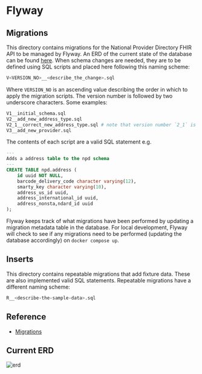 # Flyway

## Migrations

This directory contains migrations for the National Provider Directory FHIR API to be managed by Flyway. An ERD of the current state of the database can be found [here](https://lucid.app/lucidchart/5dee1836-3504-4a2a-b451-a5a70a124ef0/edit?beaconFlowId=F150B15AB3ECFD81&invitationId=inv_f541bf50-8a81-4c11-8532-39bd634fd2bb&page=0_0#).
When schema changes are needed, they are to be defined using SQL scripts and placed here following this naming scheme:

```bash
V<VERSION_NO>__<describe_the_change>.sql
```

Where `VERSION_NO` is an ascending value describing the order in which to apply the migration scripts. The version number
is followed by two underscore characters. Some examples:

```bash
V1__initial_schema.sql
V2__add_new_address_type.sql
V2_1__correct_new_address_type.sql # note that version number `2_1` is OK!
V3__add_new_provider.sql
```

The contents of each script are a valid SQL statement e.g.

```sql
---
Adds a address table to the npd schema
---
CREATE TABLE npd.address (
    id uuid NOT NULL,
    barcode_delivery_code character varying(12),
    smarty_key character varying(10),
    address_us_id uuid,
    address_international_id uuid,
    address_nonsta,ndard_id uuid
);
```

Flyway keeps track of what migrations have been performed by updating a migration metadata table in the database. 
For local development, Flyway will check to see if any migrations need to be performed (updating the database accordingly) 
on `docker compose up`.

## Inserts

This directory contains repeatable migrations that add fixture data. These are also implemented valid SQL statements.
Repeatable migrations have a different naming scheme:

```bash
R__<describe-the-sample-data>.sql
```

## Reference

- [Migrations](https://documentation.red-gate.com/fd/migrations-271585107.html)

## Current ERD
![erd](sql/NPD_ERD.svg)